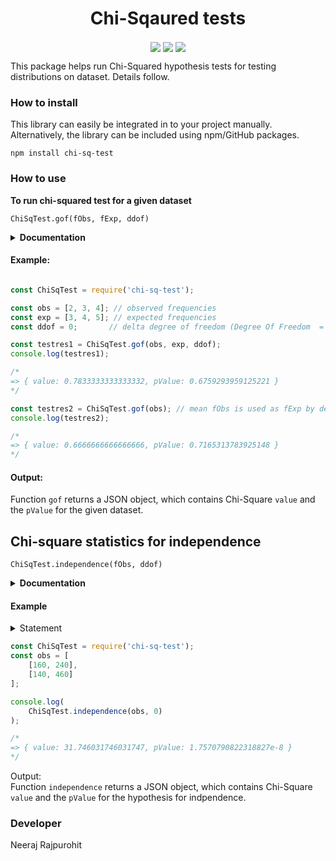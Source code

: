 
<h1 align="center">
Chi-Sqaured tests
</h1>

<p align="center">

<img src="https://img.shields.io/npm/dm/chi-sq-test?style=flat-square" align="center">

<img src="https://img.shields.io/npm/v/chi-sq-test.svg?style=for-the-badge" align="center">

<img src="https://img.shields.io/github/license/neeraj3029/chi-sq-test?logoColor=yellow&style=flat-square" align="center">

</p>


This package helps run Chi-Squared hypothesis tests for testing distributions on dataset. Details follow.

### How to install

This library can easily be integrated in to your project manually. Alternatively, the library can be included using npm/GitHub packages.

```console
npm install chi-sq-test
```

### How to use

**To run chi-squared test for a given dataset**


```console
ChiSqTest.gof(fObs, fExp, ddof)
```
<details>
    <summary><b>Documentation</b></summary>
    <ul>
        <li><code>fObs</code>: [Array] Array of observed frequencies for each category
        <br /> 
            &nbsp; &nbsp; &nbsp; <i><b>Default:</b> No default value, essential arg</i>
        </li>
        <li><code>fExp</code>: [Array] Array of expected frequencies in each category
        <br /> 
            &nbsp; &nbsp; &nbsp; <i><b>Default:</b> By default all categories are assumed to be equally likely. Expected frequency of each &nbsp;category would be the mean of observed frequencies.</i>
        </li>
        <li><code>ddof</code>: [number] delta degrees of freedom. <br />
        &nbsp; &nbsp; &nbsp; Effective degrees of freedom = <code>k - 1 - ddof</code>, where k is the number of observed frequencies.
            <br /> 
            &nbsp; &nbsp; &nbsp; <i><b>Default</b> ddof: 0</i>
        </li>
    </ul>
    This is somewhat similar to SciPy.
</details>

#### Example:

```js

const ChiSqTest = require('chi-sq-test');

const obs = [2, 3, 4]; // observed frequencies 
const exp = [3, 4, 5]; // expected frequencies    
const ddof = 0;       // delta degree of freedom (Degree Of Freedom  = 3-1 = 2)

const testres1 = ChiSqTest.gof(obs, exp, ddof);
console.log(testres1);

/*
=> { value: 0.7833333333333332, pValue: 0.6759293959125221 }
*/

const testres2 = ChiSqTest.gof(obs); // mean fObs is used as fExp by default
console.log(testres2);

/*
=> { value: 0.6666666666666666, pValue: 0.7165313783925148 }
*/

```

#### Output:
Function ```gof``` returns a JSON object, which contains Chi-Square `value` and the `pValue` for the given dataset.


## Chi-square statistics for independence

```console
ChiSqTest.independence(fObs, ddof)
```


<details>
    <summary><b>Documentation</b></summary>
    <ul>
        <li><code>fObs</code>: [2D Array] 2D-Array of observed frequencies of interestcting categories T<sub>ij</sub> = (A<sub>i</sub> ∩ B<sub>j</sub>)
        <br /> 
            &nbsp; &nbsp; &nbsp; <i><b>Default:</b> No default value, essential arg</i>
        </li>
        <li><code>ddof</code>: [number] delta degrees of freedom. <br />
        &nbsp; &nbsp; &nbsp; Effective degrees of freedom = <code>(k - 1).(m - 1) - ddof</code>, where k and m are number of categories in sets A and B respectively.
            <br /> 
            &nbsp; &nbsp; &nbsp; <i><b>Default</b> ddof: 0</i>
        </li>
    </ul>
</details>

#### Example

<details>
<summary>Statement</summary>
We have an email-dataset which is divided in two ways. \
A = {with image, without images} \
B = {Spam, No Spam}

<table style="width:100%">
  <tr>
    <th>fObs(i,j)</th>
    <th>With Images</th>
    <th>Without Images</th>
  </tr>
  <tr>
    <td>Spam</td>
    <td>160</td>
    <td>240</td>
  </tr>
  <tr>
    <td>No Spam</td>
    <td>140</td>
    <td>460</td>
  </tr>
</table>
For the null hypothesis: \
 H<sub>0</sub>: Email spam and image attachment are independent. \
 H<sub>A</sub>: being spam and image attachment are dependent
</details>

```js
const ChiSqTest = require('chi-sq-test');
const obs = [
    [160, 240],
    [140, 460]
];

console.log(
    ChiSqTest.independence(obs, 0)
);

/*
=> { value: 31.746031746031747, pValue: 1.7570790822318827e-8 }
*/
```

Output: \
Function ```independence``` returns a JSON object, which contains Chi-Square `value` and the `pValue` for the hypothesis for indpendence.

### Developer

Neeraj Rajpurohit

